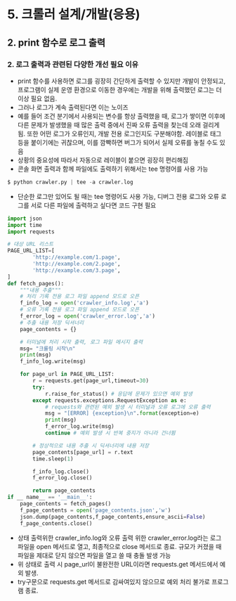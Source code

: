 # 5. 크롤러 설계/개발(응용)
## 2. print 함수로 로그 출력
### 2. 로그 출력과 관련된 다양한 개선 필요 이유
- print 함수를 사용하면 로그를 굉장히 간단하게 출력할 수 있지만 개발이 안정되고, 프로그램이 실제 운영 환경으로 이동한 경우에는 개발을 위해 출력했던 로그는 더 이상 필요 없음.
- 그러나 로그가 계속 출력된다면 이는 노이즈
- 예를 들어 조건 분기에서 사용되는 변수를 항상 출력했을 때, 로그가 쌓이면 이후에 다른 문제가 발생했을 때 많은 출력 중에서 진짜 오류 출력을 찾는데 오래 걸리게 됨. 또한 어떤 로그가 오류인지, 개발 전용 로그인지도 구분해야함. 레이블로 태그 등을 붙이기에는 귀찮으며, 이를 깜빡하면 버그가 되어서 실제 오류를 놓칠 수도 있음
- 상황의 중요성에 따라서 자동으로 레이블이 붙으면 굉장히 편리해짐
- 콘솔 화면 출력과 함께 파일에도 출력하기 위해서는 tee 명령어를 사용 가능
```python
$ python crawler.py | tee -a crawler.log
```
- 단순한 로그만 있어도 될 때는 tee 명령어도 사용 가능, 디버그 전용 로그와 오류 로그를 서로 다른 파일에 출력하고 싶다면 코드 구현 필요
```python
import json
import time
import requests

# 대상 URL 리스트
PAGE_URL_LIST=[
        'http://example.com/1.page',
        'http://example.com/2.page',
        'http://example.com/3.page',
]
def fetch_pages():
    """내용 추출"""
    # 처리 기록 전용 로그 파일 append 모드로 오픈
    f_info_log = open('crawler_info.log','a')
    # 오류 기록 전용 로그 파일 append 모드로 오픈
    f_error_log = open('crawler_error.log','a')
    # 추출 내용 저장 딕셔너리
    page_contents = {}

    # 터미널에 처리 시작 출력, 로그 파일 메시지 출력
    msg= "크롤링 시작\n"
    print(msg)
    f_info_log.write(msg)

    for page_url in PAGE_URL_LIST:
        r = requests.get(page_url,timeout=30)
        try:
            r.raise_for_status() # 응답에 문제가 있으면 예외 발생
        except requests.exceptions.RequestException as e:
            # requests와 관련된 예외 발생 시 터미널과 오류 로그에 오류 출력
            msg = "[ERROR] {exception}\n".format(exception=e)
            print(msg)
            f_error_log.write(msg)
            continue # 예외 발생 시 반복 중지가 아니라 건너뜀

        # 정상적으로 내용 추출 시 딕셔너리에 내용 저장
        page_contents[page_url] = r.text
        time.sleep(1)

        f_info_log.close()
        f_error_log.close()

        return page_contents
if __ name__ == '__main__':
    page_contents = fetch_pages()
    f_page_contents = open('page_contents.json','w')
    json.dump(page_contents,f_page_contents,ensure_ascii=False)
    f_page_contents.close()
```
- 상태 출력위한 crawler_info.log와 오류 출력 위한 crawler_error.log라는 로그 파일을 open 메서드로 열고, 최종적으로 close 메서드로 종료. 규모가 커졌을 때 파일을 제대로 닫지 않으면 파일을 열고 쓸 때 충돌 발생 가능
- 위 상태로 출력 시 page_url이 불완전한 URL이라면 requests.get 메서드에서 예외 발생.
- try구문으로 requests.get 메서드로 감싸여있지 않으므로 예외 처리 불가로 프로그램 종료.